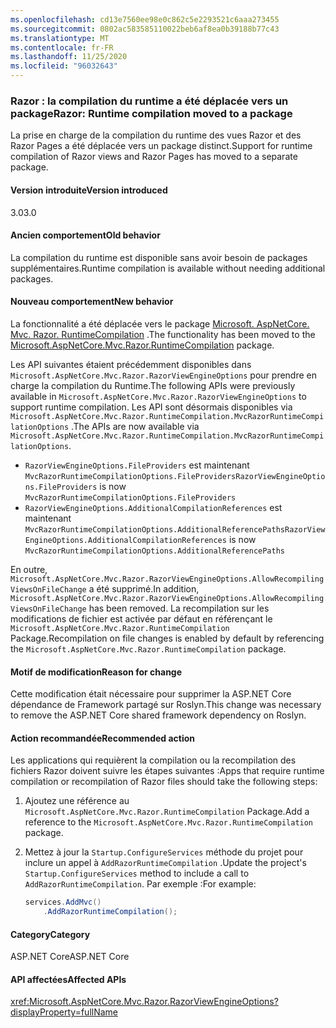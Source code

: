 ```yaml
---
ms.openlocfilehash: cd13e7560ee98e0c862c5e2293521c6aaa273455
ms.sourcegitcommit: 0802ac583585110022beb6af8ea0b39188b77c43
ms.translationtype: MT
ms.contentlocale: fr-FR
ms.lasthandoff: 11/25/2020
ms.locfileid: "96032643"
---
```

### <a name="razor-runtime-compilation-moved-to-a-package"></a><span data-ttu-id="dab9c-101">Razor : la compilation du runtime a été déplacée vers un package</span><span class="sxs-lookup"><span data-stu-id="dab9c-101">Razor: Runtime compilation moved to a package</span></span>

<span data-ttu-id="dab9c-102">La prise en charge de la compilation du runtime des vues Razor et des Razor Pages a été déplacée vers un package distinct.</span><span class="sxs-lookup"><span data-stu-id="dab9c-102">Support for runtime compilation of Razor views and Razor Pages has moved to a separate package.</span></span>

#### <a name="version-introduced"></a><span data-ttu-id="dab9c-103">Version introduite</span><span class="sxs-lookup"><span data-stu-id="dab9c-103">Version introduced</span></span>

<span data-ttu-id="dab9c-104">3.0</span><span class="sxs-lookup"><span data-stu-id="dab9c-104">3.0</span></span>

#### <a name="old-behavior"></a><span data-ttu-id="dab9c-105">Ancien comportement</span><span class="sxs-lookup"><span data-stu-id="dab9c-105">Old behavior</span></span>

<span data-ttu-id="dab9c-106">La compilation du runtime est disponible sans avoir besoin de packages supplémentaires.</span><span class="sxs-lookup"><span data-stu-id="dab9c-106">Runtime compilation is available without needing additional packages.</span></span>

#### <a name="new-behavior"></a><span data-ttu-id="dab9c-107">Nouveau comportement</span><span class="sxs-lookup"><span data-stu-id="dab9c-107">New behavior</span></span>

<span data-ttu-id="dab9c-108">La fonctionnalité a été déplacée vers le package [Microsoft. AspNetCore. Mvc. Razor. RuntimeCompilation](https://www.nuget.org/packages/Microsoft.AspNetCore.Mvc.Razor.RuntimeCompilation/) .</span><span class="sxs-lookup"><span data-stu-id="dab9c-108">The functionality has been moved to the [Microsoft.AspNetCore.Mvc.Razor.RuntimeCompilation](https://www.nuget.org/packages/Microsoft.AspNetCore.Mvc.Razor.RuntimeCompilation/) package.</span></span>

<span data-ttu-id="dab9c-109">Les API suivantes étaient précédemment disponibles dans `Microsoft.AspNetCore.Mvc.Razor.RazorViewEngineOptions` pour prendre en charge la compilation du Runtime.</span><span class="sxs-lookup"><span data-stu-id="dab9c-109">The following APIs were previously available in `Microsoft.AspNetCore.Mvc.Razor.RazorViewEngineOptions` to support runtime compilation.</span></span> <span data-ttu-id="dab9c-110">Les API sont désormais disponibles via `Microsoft.AspNetCore.Mvc.Razor.RuntimeCompilation.MvcRazorRuntimeCompilationOptions` .</span><span class="sxs-lookup"><span data-stu-id="dab9c-110">The APIs are now available via `Microsoft.AspNetCore.Mvc.Razor.RuntimeCompilation.MvcRazorRuntimeCompilationOptions`.</span></span>

- <span data-ttu-id="dab9c-111">`RazorViewEngineOptions.FileProviders` est maintenant `MvcRazorRuntimeCompilationOptions.FileProviders`</span><span class="sxs-lookup"><span data-stu-id="dab9c-111">`RazorViewEngineOptions.FileProviders` is now `MvcRazorRuntimeCompilationOptions.FileProviders`</span></span>
- <span data-ttu-id="dab9c-112">`RazorViewEngineOptions.AdditionalCompilationReferences` est maintenant `MvcRazorRuntimeCompilationOptions.AdditionalReferencePaths`</span><span class="sxs-lookup"><span data-stu-id="dab9c-112">`RazorViewEngineOptions.AdditionalCompilationReferences` is now `MvcRazorRuntimeCompilationOptions.AdditionalReferencePaths`</span></span>

<span data-ttu-id="dab9c-113">En outre, `Microsoft.AspNetCore.Mvc.Razor.RazorViewEngineOptions.AllowRecompilingViewsOnFileChange` a été supprimé.</span><span class="sxs-lookup"><span data-stu-id="dab9c-113">In addition, `Microsoft.AspNetCore.Mvc.Razor.RazorViewEngineOptions.AllowRecompilingViewsOnFileChange` has been removed.</span></span> <span data-ttu-id="dab9c-114">La recompilation sur les modifications de fichier est activée par défaut en référençant le `Microsoft.AspNetCore.Mvc.Razor.RuntimeCompilation` Package.</span><span class="sxs-lookup"><span data-stu-id="dab9c-114">Recompilation on file changes is enabled by default by referencing the `Microsoft.AspNetCore.Mvc.Razor.RuntimeCompilation` package.</span></span>

#### <a name="reason-for-change"></a><span data-ttu-id="dab9c-115">Motif de modification</span><span class="sxs-lookup"><span data-stu-id="dab9c-115">Reason for change</span></span>

<span data-ttu-id="dab9c-116">Cette modification était nécessaire pour supprimer la ASP.NET Core dépendance de Framework partagé sur Roslyn.</span><span class="sxs-lookup"><span data-stu-id="dab9c-116">This change was necessary to remove the ASP.NET Core shared framework dependency on Roslyn.</span></span>

#### <a name="recommended-action"></a><span data-ttu-id="dab9c-117">Action recommandée</span><span class="sxs-lookup"><span data-stu-id="dab9c-117">Recommended action</span></span>

<span data-ttu-id="dab9c-118">Les applications qui requièrent la compilation ou la recompilation des fichiers Razor doivent suivre les étapes suivantes :</span><span class="sxs-lookup"><span data-stu-id="dab9c-118">Apps that require runtime compilation or recompilation of Razor files should take the following steps:</span></span>

1. <span data-ttu-id="dab9c-119">Ajoutez une référence au `Microsoft.AspNetCore.Mvc.Razor.RuntimeCompilation` Package.</span><span class="sxs-lookup"><span data-stu-id="dab9c-119">Add a reference to the `Microsoft.AspNetCore.Mvc.Razor.RuntimeCompilation` package.</span></span>
1. <span data-ttu-id="dab9c-120">Mettez à jour la `Startup.ConfigureServices` méthode du projet pour inclure un appel à `AddRazorRuntimeCompilation` .</span><span class="sxs-lookup"><span data-stu-id="dab9c-120">Update the project's `Startup.ConfigureServices` method to include a call to `AddRazorRuntimeCompilation`.</span></span> <span data-ttu-id="dab9c-121">Par exemple :</span><span class="sxs-lookup"><span data-stu-id="dab9c-121">For example:</span></span>

    ```csharp
    services.AddMvc()
        .AddRazorRuntimeCompilation();
    ```

#### <a name="category"></a><span data-ttu-id="dab9c-122">Category</span><span class="sxs-lookup"><span data-stu-id="dab9c-122">Category</span></span>

<span data-ttu-id="dab9c-123">ASP.NET Core</span><span class="sxs-lookup"><span data-stu-id="dab9c-123">ASP.NET Core</span></span>

#### <a name="affected-apis"></a><span data-ttu-id="dab9c-124">API affectées</span><span class="sxs-lookup"><span data-stu-id="dab9c-124">Affected APIs</span></span>

<xref:Microsoft.AspNetCore.Mvc.Razor.RazorViewEngineOptions?displayProperty=fullName>

<!--

#### Affected APIs

`T:Microsoft.AspNetCore.Mvc.Razor.RazorViewEngineOptions`

-->
